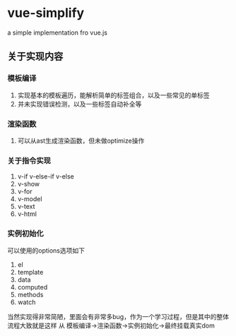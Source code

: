 # vue-simplify
a simple implementation fro vue.js

## 关于实现内容
### 模板编译
1. 实现基本的模板遍历，能解析简单的标签组合，以及一些常见的单标签
2. 并未实现错误检测，以及一些标签自动补全等

### 渲染函数
1. 可以从ast生成渲染函数，但未做optimize操作

### 关于指令实现
1. v-if v-else-if v-else
2. v-show
3. v-for
4. v-model
5. v-text
6. v-html

### 实例初始化
可以使用的options选项如下
1. el
2. template
3. data
4. computed
5. methods
6. watch

当然实现得非常简陋，里面会有非常多bug，作为一个学习过程，但是其中的整体流程大致就是这样
从 模板编译->渲染函数->实例初始化->最终挂载真实dom
